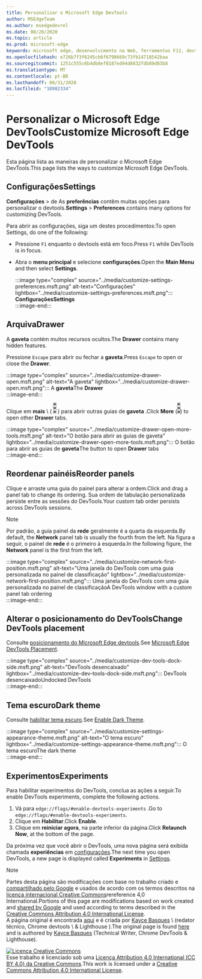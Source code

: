 ```yaml
---
title: Personalizar o Microsoft Edge DevTools
author: MSEdgeTeam
ms.author: msedgedevrel
ms.date: 08/28/2020
ms.topic: article
ms.prod: microsoft-edge
keywords: microsoft edge, desenvolvimento na Web, ferramentas F12, devtools
ms.openlocfilehash: e726b7f3f6245cb6f6798669c73fb14718542baa
ms.sourcegitcommit: 1251c555c6b4db8ef8187ed94d8832fdb89d03b8
ms.translationtype: MT
ms.contentlocale: pt-BR
ms.lasthandoff: 08/31/2020
ms.locfileid: "10982334"
---
```

<!-- Copyright Kayce Basques 

   Licensed under the Apache License, Version 2.0 (the "License");
   you may not use this file except in compliance with the License.
   You may obtain a copy of the License at

       https://www.apache.org/licenses/LICENSE-2.0

   Unless required by applicable law or agreed to in writing, software
   distributed under the License is distributed on an "AS IS" BASIS,
   WITHOUT WARRANTIES OR CONDITIONS OF ANY KIND, either express or implied.
   See the License for the specific language governing permissions and
   limitations under the License.  -->





# <span data-ttu-id="63fc9-103">Personalizar o Microsoft Edge DevTools</span><span class="sxs-lookup"><span data-stu-id="63fc9-103">Customize Microsoft Edge DevTools</span></span>   

  

<span data-ttu-id="63fc9-104">Esta página lista as maneiras de personalizar o Microsoft Edge DevTools.</span><span class="sxs-lookup"><span data-stu-id="63fc9-104">This page lists the ways to customize Microsoft Edge DevTools.</span></span>  

## <span data-ttu-id="63fc9-105">Configurações</span><span class="sxs-lookup"><span data-stu-id="63fc9-105">Settings</span></span>   

<span data-ttu-id="63fc9-106">**Configurações**  >  de As **preferências** contêm muitas opções para personalizar o devtools.</span><span class="sxs-lookup"><span data-stu-id="63fc9-106">**Settings** > **Preferences** contains many options for customizing DevTools.</span></span>  

<span data-ttu-id="63fc9-107">Para abrir as configurações, siga um destes procedimentos:</span><span class="sxs-lookup"><span data-stu-id="63fc9-107">To open Settings, do one of the following:</span></span>  

*   <span data-ttu-id="63fc9-108">Pressione `F1` enquanto o devtools está em foco.</span><span class="sxs-lookup"><span data-stu-id="63fc9-108">Press `F1` while DevTools is in focus.</span></span>  
*   <span data-ttu-id="63fc9-109">Abra o **menu principal** e selecione **configurações**.</span><span class="sxs-lookup"><span data-stu-id="63fc9-109">Open the **Main Menu** and then select **Settings**.</span></span>  
    
    :::image type="complex" source="../media/customize-settings-preferences.msft.png" alt-text="Configurações" lightbox="../media/customize-settings-preferences.msft.png":::
       **<span data-ttu-id="63fc9-111">Configurações</span><span class="sxs-lookup"><span data-stu-id="63fc9-111">Settings</span></span>**  
    :::image-end:::  
    
## <span data-ttu-id="63fc9-112">Arquiva</span><span class="sxs-lookup"><span data-stu-id="63fc9-112">Drawer</span></span>   

<span data-ttu-id="63fc9-113">A **gaveta** contém muitos recursos ocultos.</span><span class="sxs-lookup"><span data-stu-id="63fc9-113">The **Drawer** contains many hidden features.</span></span>  

<span data-ttu-id="63fc9-114">Pressione `Escape` para abrir ou fechar a **gaveta**.</span><span class="sxs-lookup"><span data-stu-id="63fc9-114">Press `Escape` to open or close the **Drawer**.</span></span>  

:::image type="complex" source="../media/customize-drawer-open.msft.png" alt-text="A gaveta" lightbox="../media/customize-drawer-open.msft.png":::
   <span data-ttu-id="63fc9-116">A **gaveta**</span><span class="sxs-lookup"><span data-stu-id="63fc9-116">The **Drawer**</span></span>  
:::image-end:::  

<span data-ttu-id="63fc9-117">Clique em **mais** \ ( ![ mais ][ImageMoreIcon] \) para abrir outras guias de **gaveta** .</span><span class="sxs-lookup"><span data-stu-id="63fc9-117">Click **More** \(![More][ImageMoreIcon]\) to open other **Drawer** tabs.</span></span>  

:::image type="complex" source="../media/customize-drawer-open-more-tools.msft.png" alt-text="O botão para abrir as guias de gaveta" lightbox="../media/customize-drawer-open-more-tools.msft.png":::
   <span data-ttu-id="63fc9-119">O botão para abrir as guias de **gaveta**</span><span class="sxs-lookup"><span data-stu-id="63fc9-119">The button to open **Drawer** tabs</span></span>  
:::image-end:::  

## <span data-ttu-id="63fc9-120">Reordenar painéis</span><span class="sxs-lookup"><span data-stu-id="63fc9-120">Reorder panels</span></span>   

<span data-ttu-id="63fc9-121">Clique e arraste uma guia do painel para alterar a ordem.</span><span class="sxs-lookup"><span data-stu-id="63fc9-121">Click and drag a panel tab to change its ordering.</span></span>  <span data-ttu-id="63fc9-122">Sua ordem de tabulação personalizada persiste entre as sessões do DevTools.</span><span class="sxs-lookup"><span data-stu-id="63fc9-122">Your custom tab order persists across DevTools sessions.</span></span>  

> [!NOTE]
> <span data-ttu-id="63fc9-123">Por padrão, a guia painel da **rede** geralmente é a quarta da esquerda.</span><span class="sxs-lookup"><span data-stu-id="63fc9-123">By default, the **Network** panel tab is usually the fourth from the left.</span></span>  <span data-ttu-id="63fc9-124">Na figura a seguir, o painel de **rede** é o primeiro à esquerda.</span><span class="sxs-lookup"><span data-stu-id="63fc9-124">In the following figure, the **Network** panel is the first from the left.</span></span>  

:::image type="complex" source="../media/customize-network-first-position.msft.png" alt-text="Uma janela do DevTools com uma guia personalizada no painel de classificação" lightbox="../media/customize-network-first-position.msft.png":::
   <span data-ttu-id="63fc9-126">Uma janela do DevTools com uma guia personalizada no painel de classificação</span><span class="sxs-lookup"><span data-stu-id="63fc9-126">A DevTools window with a custom panel tab ordering</span></span>  
:::image-end:::  

## <span data-ttu-id="63fc9-127">Alterar o posicionamento do DevTools</span><span class="sxs-lookup"><span data-stu-id="63fc9-127">Change DevTools placement</span></span>   

<span data-ttu-id="63fc9-128">Consulte [posicionamento do Microsoft Edge devtools][DevToolsPlacement].</span><span class="sxs-lookup"><span data-stu-id="63fc9-128">See [Microsoft Edge DevTools Placement][DevToolsPlacement].</span></span>  

:::image type="complex" source="../media/customize-dev-tools-dock-side.msft.png" alt-text="DevTools desencaixado" lightbox="../media/customize-dev-tools-dock-side.msft.png":::
   <span data-ttu-id="63fc9-130">DevTools desencaixado</span><span class="sxs-lookup"><span data-stu-id="63fc9-130">Undocked DevTools</span></span>  
:::image-end:::  

## <span data-ttu-id="63fc9-131">Tema escuro</span><span class="sxs-lookup"><span data-stu-id="63fc9-131">Dark theme</span></span>   

<span data-ttu-id="63fc9-132">Consulte [habilitar tema escuro][DarkTheme].</span><span class="sxs-lookup"><span data-stu-id="63fc9-132">See [Enable Dark Theme][DarkTheme].</span></span>  

:::image type="complex" source="../media/customize-settings-appearance-theme.msft.png" alt-text="O tema escuro" lightbox="../media/customize-settings-appearance-theme.msft.png":::
   <span data-ttu-id="63fc9-134">O tema escuro</span><span class="sxs-lookup"><span data-stu-id="63fc9-134">The dark theme</span></span>  
:::image-end:::  

## <span data-ttu-id="63fc9-135">Experimentos</span><span class="sxs-lookup"><span data-stu-id="63fc9-135">Experiments</span></span>   

<span data-ttu-id="63fc9-136">Para habilitar experimentos do DevTools, conclua as ações a seguir.</span><span class="sxs-lookup"><span data-stu-id="63fc9-136">To enable DevTools experiments, complete the following actions.</span></span>  

1.  <span data-ttu-id="63fc9-137">Vá para `edge://flags/#enable-devtools-experiments` .</span><span class="sxs-lookup"><span data-stu-id="63fc9-137">Go to `edge://flags/#enable-devtools-experiments`.</span></span>  
1.  <span data-ttu-id="63fc9-138">Clique em **Habilitar**.</span><span class="sxs-lookup"><span data-stu-id="63fc9-138">Click **Enable**.</span></span>  
1.  <span data-ttu-id="63fc9-139">Clique em **reiniciar agora**, na parte inferior da página.</span><span class="sxs-lookup"><span data-stu-id="63fc9-139">Click **Relaunch Now**, at the bottom of the page.</span></span>  

<span data-ttu-id="63fc9-140">Da próxima vez que você abrir o DevTools, uma nova página será exibida chamada **experiências** em [configurações](#settings).</span><span class="sxs-lookup"><span data-stu-id="63fc9-140">The next time you open DevTools, a new page is displayed called **Experiments** in [Settings](#settings).</span></span>  

<!--  
   

  
-->  

<!-- image links -->  

[ImageMoreIcon]: ../media/more-icon.msft.png  

<!-- links -->  

[DevToolsPlacement]: ./placement.md "Alterar o posicionamento do Microsoft Edge DevTools | Documentos da Microsoft"  
[DarkTheme]: ./dark-theme.md "Habilitar tema escuro no Microsoft Edge DevTools | Documentos da Microsoft"  

> [!NOTE]
> <span data-ttu-id="63fc9-143">Partes desta página são modificações com base no trabalho criado e [compartilhado pelo Google][GoogleSitePolicies] e usados de acordo com os termos descritos na [licença internacional Creative Commons][CCA4IL]rereference 4,0 International.</span><span class="sxs-lookup"><span data-stu-id="63fc9-143">Portions of this page are modifications based on work created and [shared by Google][GoogleSitePolicies] and used according to terms described in the [Creative Commons Attribution 4.0 International License][CCA4IL].</span></span>  
> <span data-ttu-id="63fc9-144">A página original é encontrada [aqui](https://developers.google.com/web/tools/chrome-devtools/customize/index) e é criada por [Kayce Basques][KayceBasques] \ (redator técnico, Chrome devtools \ & Lighthouse \).</span><span class="sxs-lookup"><span data-stu-id="63fc9-144">The original page is found [here](https://developers.google.com/web/tools/chrome-devtools/customize/index) and is authored by [Kayce Basques][KayceBasques] \(Technical Writer, Chrome DevTools \& Lighthouse\).</span></span>  

[![Licença Creative Commons][CCby4Image]][CCA4IL]  
<span data-ttu-id="63fc9-146">Esse trabalho é licenciado sob uma [Licença Attribution 4.0 International (CC BY 4.0) da Creative Commons][CCA4IL].</span><span class="sxs-lookup"><span data-stu-id="63fc9-146">This work is licensed under a [Creative Commons Attribution 4.0 International License][CCA4IL].</span></span>  

[CCA4IL]: https://creativecommons.org/licenses/by/4.0  
[CCby4Image]: https://i.creativecommons.org/l/by/4.0/88x31.png  
[GoogleSitePolicies]: https://developers.google.com/terms/site-policies  
[KayceBasques]: https://developers.google.com/web/resources/contributors/kaycebasques  
